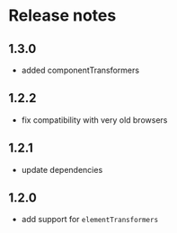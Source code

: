 # Release notes

## 1.3.0

- added componentTransformers

## 1.2.2

- fix compatibility with very old browsers

## 1.2.1

- update dependencies

## 1.2.0

- add support for `elementTransformers`
